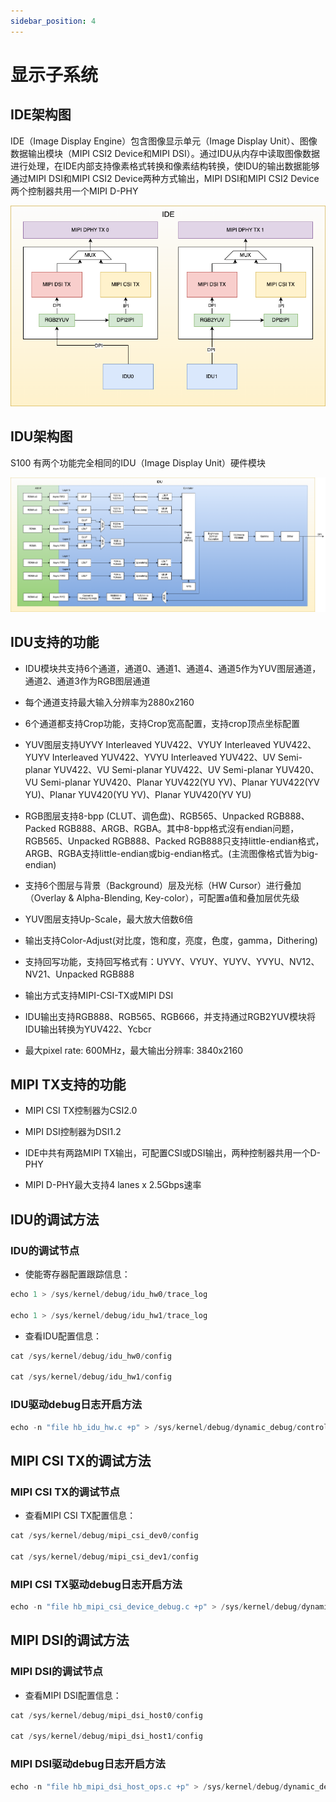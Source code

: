 ```yaml
---
sidebar_position: 4
---
```


# 显示子系统

## IDE架构图

IDE（Image Display Engine）包含图像显示单元（Image Display
Unit）、图像数据输出模块（MIPI CSI2 Device和MIPI
DSI）。通过IDU从内存中读取图像数据进行处理，在IDE内部支持像素格式转换和像素结构转换，使IDU的输出数据能够通过MIPI
DSI和MIPI CSI2 Device两种方式输出，MIPI DSI和MIPI CSI2
Device两个控制器共用一个MIPI D-PHY

![](../../../../static/img/07_Advanced_development/03_multimedia_development/02_S100/display/3a04cee3e78794a86060831ada036a2b.png)

## IDU架构图

S100 有两个功能完全相同的IDU（Image Display Unit）硬件模块

![](../../../../static/img/07_Advanced_development/03_multimedia_development/02_S100/display/78d95d4a8683535bee0965957165a802.png)

## IDU支持的功能

-   IDU模块共支持6个通道，通道0、通道1、通道4、通道5作为YUV图层通道，通道2、通道3作为RGB图层通道

-   每个通道支持最大输入分辨率为2880x2160

-   6个通道都支持Crop功能，支持Crop宽高配置，支持crop顶点坐标配置

-   YUV图层支持UYVY Interleaved YUV422、VYUY Interleaved YUV422、YUYV
    Interleaved YUV422、YVYU Interleaved YUV422、UV Semi-planar YUV422、VU
    Semi-planar YUV422、UV Semi-planar YUV420、VU Semi-planar YUV420、Planar
    YUV422(YU YV)、Planar YUV422(YV YU)、Planar YUV420(YU YV)、Planar YUV420(YV
    YU)

-   RGB图层支持8-bpp (CLUT、调色盘)、RGB565、Unpacked RGB888、Packed
    RGB888、ARGB、RGBA。其中8-bpp格式沒有endian问题，RGB565、Unpacked
    RGB888、Packed
    RGB888只支持little-endian格式，ARGB、RGBA支持little-endian或big-endian格式。(主流图像格式皆为big-endian)

-   支持6个图层与背景（Background）层及光标（HW Cursor）进行叠加（Overlay &
    Alpha-Blending, Key-color），可配置a值和叠加层优先级

-   YUV图层支持Up-Scale，最大放大倍数6倍

-   输出支持Color-Adjust(对比度，饱和度，亮度，色度，gamma，Dithering)

-   支持回写功能，支持回写格式有：UYVY、VYUY、YUYV、YVYU、NV12、NV21、Unpacked
    RGB888

-   输出方式支持MIPI-CSI-TX或MIPI DSI

-   IDU输出支持RGB888、RGB565、RGB666，并支持通过RGB2YUV模块将IDU输出转换为YUV422、Ycbcr

-   最大pixel rate: 600MHz，最大输出分辨率: 3840x2160

## MIPI TX支持的功能

-   MIPI CSI TX控制器为CSI2.0

-   MIPI DSI控制器为DSI1.2

-   IDE中共有两路MIPI TX输出，可配置CSI或DSI输出，两种控制器共用一个D-PHY

-   MIPI D-PHY最大支持4 lanes x 2.5Gbps速率

## IDU的调试方法

### IDU的调试节点

-   使能寄存器配置跟踪信息：

```c
echo 1 > /sys/kernel/debug/idu_hw0/trace_log

echo 1 > /sys/kernel/debug/idu_hw1/trace_log
```

-   查看IDU配置信息：

```c
cat /sys/kernel/debug/idu_hw0/config

cat /sys/kernel/debug/idu_hw1/config
```

### IDU驱动debug日志开启方法

```c
echo -n "file hb_idu_hw.c +p" > /sys/kernel/debug/dynamic_debug/control
```

## MIPI CSI TX的调试方法

### MIPI CSI TX的调试节点

-   查看MIPI CSI TX配置信息：

```c
cat /sys/kernel/debug/mipi_csi_dev0/config

cat /sys/kernel/debug/mipi_csi_dev1/config
```

### MIPI CSI TX驱动debug日志开启方法

```c
echo -n "file hb_mipi_csi_device_debug.c +p" > /sys/kernel/debug/dynamic_debug/control
```

## MIPI DSI的调试方法

### MIPI DSI的调试节点

-   查看MIPI DSI配置信息：

```c
cat /sys/kernel/debug/mipi_dsi_host0/config

cat /sys/kernel/debug/mipi_dsi_host1/config
```

### MIPI DSI驱动debug日志开启方法

```c
echo -n "file hb_mipi_dsi_host_ops.c +p" > /sys/kernel/debug/dynamic_debug/control
```
